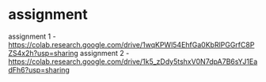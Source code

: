 # assignment
assignment 1 - https://colab.research.google.com/drive/1wqKPWl54EhfGa0KbRlPGGrfC8PZS4x2h?usp=sharing
assignment 2 - https://colab.research.google.com/drive/1k5_zDdy5tshxV0N7dpA7B6sYJ1EadFh6?usp=sharing
